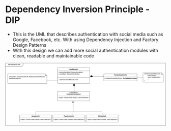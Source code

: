 # Dependency Inversion Principle - DIP
* This is the UML that describes authentication with social media such as Google, Facebook, etc.
With using Dependency Injection and Factory Design Patterns
* With this design we can add more social authentication modules with clean, readable and maintainable code
<img src="https://github.com/AhmedKhairyM0/SOLID-Principles/blob/DIP/Authentication%20UML.png">

